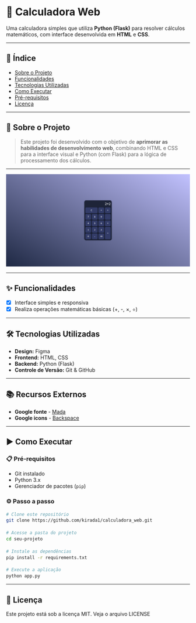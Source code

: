 # 🚀 Calculadora Web

Uma calculadora simples que utiliza **Python (Flask)** para resolver cálculos matemáticos, com interface desenvolvida em **HTML** e **CSS**.

---

## 📌 Índice
- [Sobre o Projeto](#-sobre-o-projeto)
- [Funcionalidades](#-funcionalidades)
- [Tecnologias Utilizadas](#-tecnologias-utilizadas)
- [Como Executar](#-como-executar)
- [Pré-requisitos](#-pré-requisitos)
- [Licença](#-licença)

---

## 📖 Sobre o Projeto
> Este projeto foi desenvolvido com o objetivo de **aprimorar as habilidades de desenvolvimento web**, combinando HTML e CSS para a interface visual e Python (com Flask) para a lógica de processamento dos cálculos.

---

![Exemplo da Calculadora](./docs/calculator-screenshot.png)

---

## ✨ Funcionalidades
- [x] Interface simples e responsiva  
- [x] Realiza operações matemáticas básicas (+, -, ×, ÷)  

---

## 🛠 Tecnologias Utilizadas
- **Design:** Figma  
- **Frontend:** HTML, CSS  
- **Backend:** Python (Flask)  
- **Controle de Versão:** Git & GitHub  

--- 

## 📚 Recursos Externos

- **Google fonte** - [Mada](https://fonts.google.com/specimen/Mada?query=Mada)
- **Google icons** - [Backspace](https://fonts.google.com/icons?query=Mada&selected=Material+Symbols+Outlined:backspace:FILL@0;wght@400;GRAD@0;opsz@24&icon.query=backspace&icon.size=24&icon.color=%23e3e3e3])


---

## ▶️ Como Executar

### 📋 Pré-requisitos
- Git instalado  
- Python 3.x  
- Gerenciador de pacotes (`pip`)  

### ⚙️ Passo a passo
```bash
# Clone este repositório
git clone https://github.com/kirada1/calculadora_web.git

# Acesse a pasta do projeto
cd seu-projeto

# Instale as dependências
pip install -r requirements.txt

# Execute a aplicação
python app.py
```

---

## 📜 Licença
Este projeto está sob a licença MIT. Veja o arquivo LICENSE